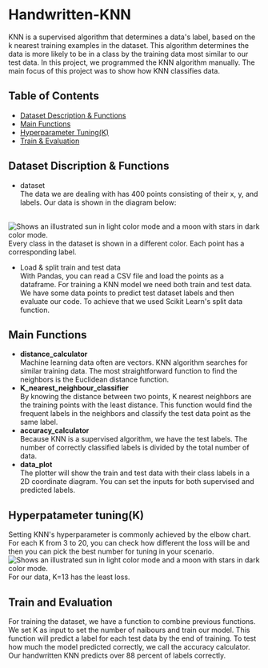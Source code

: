 # Handwritten-KNN
KNN is a supervised algorithm that determines a data's label, based on the k nearest training examples in the dataset. This algorithm determines the data is more likely to be in a class by the training data most similar to our test data. In this project, we programmed the KNN algorithm manually. The main focus of this project was to show how KNN classifies data.

## Table of Contents
- [Dataset Description & Functions](https://github.com/KimiyaVahidMotlagh/Handwritten-KNN/blob/main/README.md#loading-data) <br />
- [Main Functions](https://github.com/KimiyaVahidMotlagh/Handwritten-KNN/blob/main/README.md#knn-functions)  <br />
- [Hyperparameter Tuning(K)](https://github.com/KimiyaVahidMotlagh/Handwritten-KNN/blob/main/README.md#hyperpatameter-tuningk) <br />
- [Train & Evaluation](https://github.com/KimiyaVahidMotlagh/Handwritten-KNN/blob/main/README.md#knn) <br />

## Dataset Discription & Functions
- dataset <br/>
The data we are dealing with has 400 points consisting of their x, y, and labels. Our data is shown in the diagram below: <br/><br/>
<picture>
 <source media="(prefers-color-scheme: dark)" srcset="https://github.com/KimiyaVahidMotlagh/Handwritten-KNN/blob/main/Pictures/dataDarkmode.jpg">
 <img alt="Shows an illustrated sun in light color mode and a moon with stars in dark color mode." src="https://github.com/KimiyaVahidMotlagh/Handwritten-KNN/blob/main/Pictures/Data.jpg">
</picture> <br/>
<tab> Every class in the dataset is shown in a different color. Each point has a corresponding label. <br/>

- Load & split train and test data <br />
With Pandas, you can read a CSV file and load the points as a dataframe.  For training a KNN model we need both train and test data. We have some data points to predict test dataset labels and then evaluate our code. To achieve that we used Scikit Learn's split data function.

## Main Functions
- **distance_calculator** <br />
Machine learning data often are vectors. KNN algorithm searches for similar training data. The most straightforward function to find the neighbors is the Euclidean distance function.<br />
- **K_nearest_neighbour_classifier** <br />
By knowing the distance between two points, K nearest neighbors are the training points with the least distance. This function would find the frequent labels in the neighbors and classify the test data point as the same label.
- **accuracy_calculator** <br />
Because KNN is a supervised algorithm, we have the test labels. The number of correctly classified labels is divided by the total number of data.
- **data_plot** <br />
The plotter will show the train and test data with their class labels in a 2D coordinate diagram. You can set the inputs for both supervised and predicted labels.

## Hyperpatameter tuning(K)<br />
Setting KNN's hyperparameter is commonly achieved by the elbow chart. For each K from 3 to 20, you can check how different the loss will be and then you can pick the best number for tuning in your scenario. <br/>
<picture>
 <source media="(prefers-color-scheme: dark)" srcset="https://user-images.githubusercontent.com/25423296/163456776-7f95b81a-f1ed-45f7-b7ab-8fa810d529fa.png">
 <img alt="Shows an illustrated sun in light color mode and a moon with stars in dark color mode." src="https://user-images.githubusercontent.com/25423296/163456779-a8556205-d0a5-45e2-ac17-42d089e3c3f8.png">
</picture>
For our data, K=13 has the least loss. 

## Train and Evaluation
For training the dataset, we have a function to combine previous functions. We set K as input to set the number of naibours and train our model. This function will predict a label for each test data by the end of training. To test how much the model predicted correctly, we call the accuracy calculator. Our handwritten KNN predicts over 88 percent of labels correctly.
